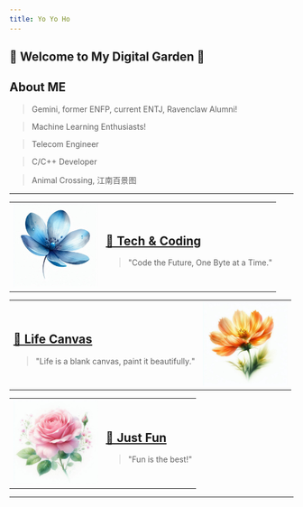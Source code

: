 ```yaml
---
title: Yo Yo Ho
---
```

## 🌟 Welcome to My Digital Garden 🌟


## About ME
   > Gemini, former ENFP, current ENTJ, Ravenclaw Alumni!

  > Machine Learning Enthusiasts!

  > Telecom Engineer

  > C/C++ Developer

  > Animal Crossing, 江南百景图


---

<!-- Tech & Coding Section with Image -->
<table>
<tr>
  <td>
    <img src="assets/images/478c44ef-b8bc-46dd-80d8-e13077cca1d3.jfif" alt="Tech Image" width="150">
  </td>
  <td>
    <h2><a href="{{ site.url }}/categories/tech/">📐 Tech & Coding</a></h2>
    <blockquote>"Code the Future, One Byte at a Time."</blockquote>
  </td>
</tr>
</table>

<!-- Life System Section with Image -->
<table>
<tr>
  <td>
    <h2><a href="{{ site.url }}/categories/life">🌱 Life Canvas</a></h2>
    <blockquote>"Life is a blank canvas, paint it beautifully."</blockquote>
  </td>
  <td>
    <img src="assets/images/a2fdbdbe-7127-4c1b-99f8-90f9075587cf.jfif" alt="Life System Image" width="150">
  </td>
</tr>
</table>

<!-- Just Fun Section with Image -->
<table>
<tr>
  <td>
    <img src="assets/images/df47d168-7b2a-4925-b276-8a49f84c1956.jfif" alt="Just Fun Image" width="150">
  </td>
  <td>
    <h2><a href="{{ site.url }}/categories/fun">🎉 Just Fun</a></h2>
    <blockquote>"Fun is the best!"</blockquote>
  </td>
</tr>
</table>

---